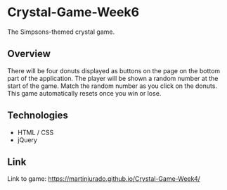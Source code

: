 # Crystal-Game-Week6

The Simpsons-themed crystal game. 

## Overview
There will be four donuts displayed as buttons on the page on the bottom part of the application. The player will be shown a random number at the start of the game. Match the random number as you click on the donuts. This game automatically resets once you win or lose.

## Technologies
- HTML / CSS
- jQuery

## Link 
Link to game: https://martinjurado.github.io/Crystal-Game-Week4/
